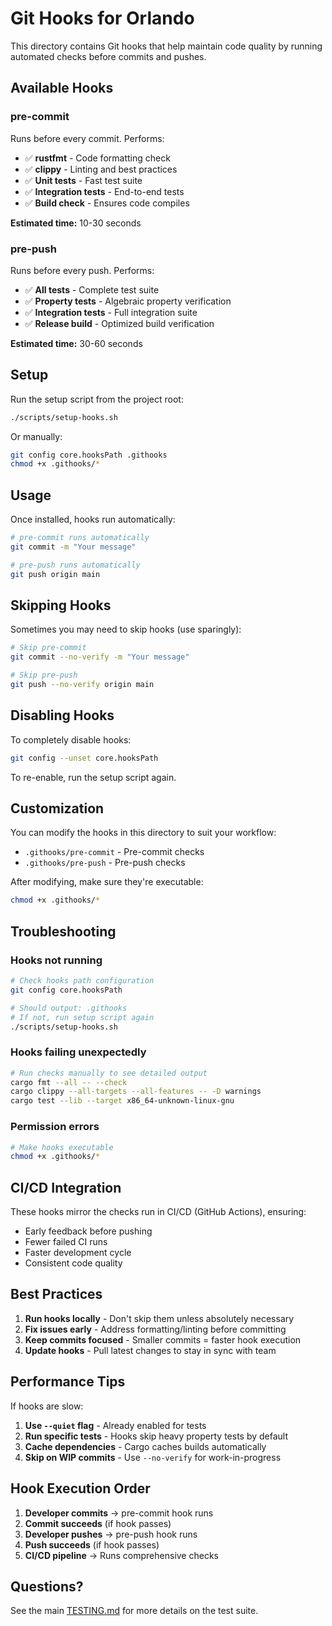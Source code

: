 # Git Hooks for Orlando

This directory contains Git hooks that help maintain code quality by running automated checks before commits and pushes.

## Available Hooks

### pre-commit
Runs before every commit. Performs:
- ✅ **rustfmt** - Code formatting check
- ✅ **clippy** - Linting and best practices
- ✅ **Unit tests** - Fast test suite
- ✅ **Integration tests** - End-to-end tests
- ✅ **Build check** - Ensures code compiles

**Estimated time:** 10-30 seconds

### pre-push
Runs before every push. Performs:
- ✅ **All tests** - Complete test suite
- ✅ **Property tests** - Algebraic property verification
- ✅ **Integration tests** - Full integration suite
- ✅ **Release build** - Optimized build verification

**Estimated time:** 30-60 seconds

## Setup

Run the setup script from the project root:

```bash
./scripts/setup-hooks.sh
```

Or manually:

```bash
git config core.hooksPath .githooks
chmod +x .githooks/*
```

## Usage

Once installed, hooks run automatically:

```bash
# pre-commit runs automatically
git commit -m "Your message"

# pre-push runs automatically
git push origin main
```

## Skipping Hooks

Sometimes you may need to skip hooks (use sparingly):

```bash
# Skip pre-commit
git commit --no-verify -m "Your message"

# Skip pre-push
git push --no-verify origin main
```

## Disabling Hooks

To completely disable hooks:

```bash
git config --unset core.hooksPath
```

To re-enable, run the setup script again.

## Customization

You can modify the hooks in this directory to suit your workflow:

- `.githooks/pre-commit` - Pre-commit checks
- `.githooks/pre-push` - Pre-push checks

After modifying, make sure they're executable:

```bash
chmod +x .githooks/*
```

## Troubleshooting

### Hooks not running
```bash
# Check hooks path configuration
git config core.hooksPath

# Should output: .githooks
# If not, run setup script again
./scripts/setup-hooks.sh
```

### Hooks failing unexpectedly
```bash
# Run checks manually to see detailed output
cargo fmt --all -- --check
cargo clippy --all-targets --all-features -- -D warnings
cargo test --lib --target x86_64-unknown-linux-gnu
```

### Permission errors
```bash
# Make hooks executable
chmod +x .githooks/*
```

## CI/CD Integration

These hooks mirror the checks run in CI/CD (GitHub Actions), ensuring:
- Early feedback before pushing
- Fewer failed CI runs
- Faster development cycle
- Consistent code quality

## Best Practices

1. **Run hooks locally** - Don't skip them unless absolutely necessary
2. **Fix issues early** - Address formatting/linting before committing
3. **Keep commits focused** - Smaller commits = faster hook execution
4. **Update hooks** - Pull latest changes to stay in sync with team

## Performance Tips

If hooks are slow:

1. **Use `--quiet` flag** - Already enabled for tests
2. **Run specific tests** - Hooks skip heavy property tests by default
3. **Cache dependencies** - Cargo caches builds automatically
4. **Skip on WIP commits** - Use `--no-verify` for work-in-progress

## Hook Execution Order

1. **Developer commits** → pre-commit hook runs
2. **Commit succeeds** (if hook passes)
3. **Developer pushes** → pre-push hook runs
4. **Push succeeds** (if hook passes)
5. **CI/CD pipeline** → Runs comprehensive checks

## Questions?

See the main [TESTING.md](../TESTING.md) for more details on the test suite.

